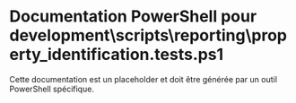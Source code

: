 # Documentation PowerShell pour development\scripts\reporting\property_identification.tests.ps1

Cette documentation est un placeholder et doit être générée par un outil PowerShell spécifique.
